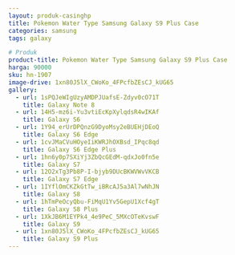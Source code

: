 ```yaml
---
layout: produk-casinghp
title: Pokemon Water Type Samsung Galaxy S9 Plus Case
categories: samsung
tags: galaxy

# Produk
product-title: Pokemon Water Type Samsung Galaxy S9 Plus Case
harga: 90000
sku: hn-1907
image-drive: 1xn80J5lX_CWoKo_4FPcfbZEsCJ_kUG65
gallery:
  - url: 1sPQJeWIgUzyAMDPJUafsE-Zdyv0cO71T
    title: Galaxy Note 8
  - url: 14H5-mz6i-Yu3vtiEcKpXylqdsR4wIKAf
    title: Galaxy S6
  - url: 1Y94_erUrDPQnzG9DyoMsy2eBUEHjDEoQ
    title: Galaxy S6 Edge
  - url: 1cvJMaCVuHOyeIiKWRJhOXBsd_IPqc8qd
    title: Galaxy S6 Edge Plus
  - url: 1hn6y0p7SXiYj3ZbQcGEdM-qdxJo0fn5e
    title: Galaxy S7
  - url: 12O2xTg3Pb8P-I-bjyb9DUcBKWVWvVKCB
    title: Galaxy S7 Edge
  - url: 1IYflOmCKZkGtTw_iBRcAJ5a3Al7wNhJN
    title: Galaxy S8
  - url: 1hTmPeOcyQbu-FiMqU1Yv5GepU1Xcf4gT
    title: Galaxy S8 Plus
  - url: 1XkJB6M1EYPk4_4e9PeC_5MXcOTeKvswF
    title: Galaxy S9
  - url: 1xn80J5lX_CWoKo_4FPcfbZEsCJ_kUG65
    title: Galaxy S9 Plus
---
```

